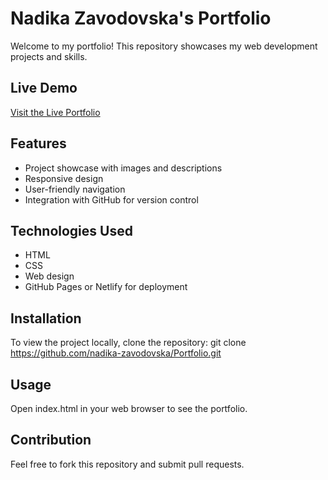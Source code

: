 # Nadika Zavodovska's Portfolio

Welcome to my portfolio! This repository showcases my web development projects and skills.

## Live Demo
[Visit the Live Portfolio](https://nadika-zavodovska-portfolio.netlify.app/)

## Features
- Project showcase with images and descriptions
- Responsive design
- User-friendly navigation
- Integration with GitHub for version control

## Technologies Used
- HTML
- CSS
- Web design
- GitHub Pages or Netlify for deployment

## Installation
To view the project locally, clone the repository:
git clone https://github.com/nadika-zavodovska/Portfolio.git

## Usage
Open index.html in your web browser to see the portfolio.

## Contribution
Feel free to fork this repository and submit pull requests.
